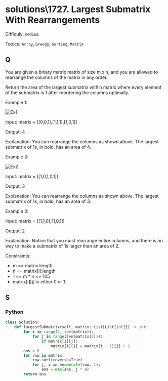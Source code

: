 # solutions\1727. Largest Submatrix With Rearrangements

Difficuly: `medium`

Topics: `Array`, `Greedy`, `Sorting`, `Matrix`

## Q

You are given a binary matrix matrix of size m x n, and you are allowed to rearrange the columns of the matrix in any order.

Return the area of the largest submatrix within matrix where every element of the submatrix is 1 after reordering the columns optimally.

Example 1:

![Ex1](https://assets.leetcode.com/uploads/2020/12/29/screenshot-2020-12-30-at-40536-pm.png)

Input: matrix = [[0,0,1],[1,1,1],[1,0,1]]

Output: 4

Explanation: You can rearrange the columns as shown above.
The largest submatrix of 1s, in bold, has an area of 4.

Example 2:

![Ex2](https://assets.leetcode.com/uploads/2020/12/29/screenshot-2020-12-30-at-40852-pm.png)

Input: matrix = [[1,0,1,0,1]]

Output: 3

Explanation: You can rearrange the columns as shown above.
The largest submatrix of 1s, in bold, has an area of 3.

Example 3:

Input: matrix = [[1,1,0],[1,0,1]]

Output: 2

Explanation: Notice that you must rearrange entire columns, and there is no way to make a submatrix of 1s larger than an area of 2.

Constraints:

- m == matrix.length
- n == matrix[i].length
- 1 <= m \* n <= 105
- matrix[i][j] is either 0 or 1.

## S

### Python

```python
class Solution:
    def largestSubmatrix(self, matrix: List[List[int]]) -> int:
        for i in range(1, len(matrix)):
            for j in range(len(matrix[0])):
                if matrix[i][j]:
                    matrix[i][j] = matrix[i - 1][j] + 1
        ans = 0
        for row in matrix:
            row.sort(reverse=True)
            for j, v in enumerate(row, 1):
                ans = max(ans, j * v)
        return ans
```
